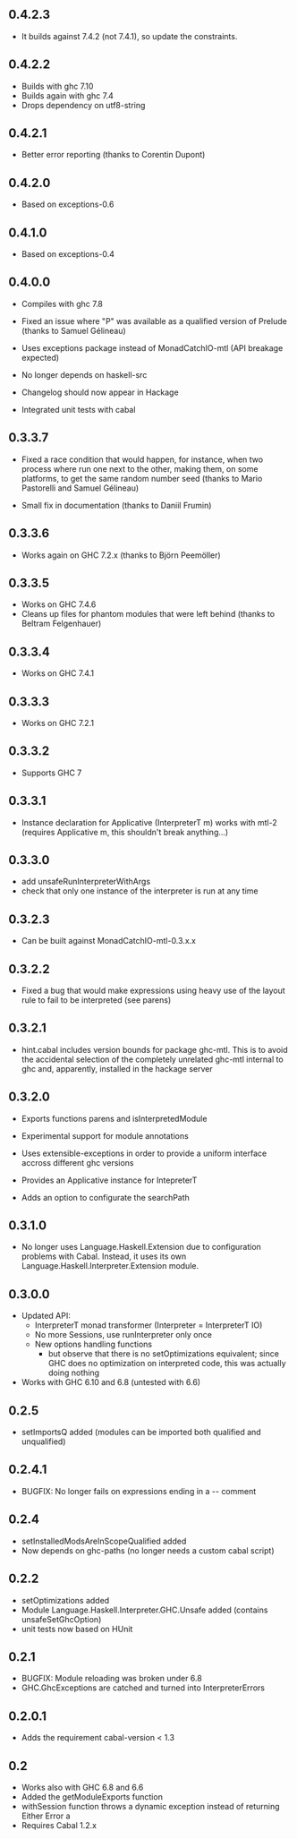 0.4.2.3
-------

 * It builds against 7.4.2 (not 7.4.1), so update the constraints.


0.4.2.2
-------

 * Builds with ghc 7.10
 * Builds again with ghc 7.4
 * Drops dependency on utf8-string


0.4.2.1
-------

 * Better error reporting (thanks to Corentin Dupont)

0.4.2.0
-------

 * Based on exceptions-0.6

0.4.1.0
-------

 * Based on exceptions-0.4

0.4.0.0
-------
 * Compiles with ghc 7.8

 * Fixed an issue where "P" was available as a qualified version of Prelude
   (thanks to Samuel Gélineau)

 * Uses exceptions package instead of MonadCatchIO-mtl (API breakage expected)

 * No longer depends on haskell-src

 * Changelog should now appear in Hackage

 * Integrated unit tests with cabal

0.3.3.7
-------
 * Fixed a race condition that would happen, for instance, when two process where run
   one next to the other, making them, on some platforms, to get the same random number seed
   (thanks to Mario Pastorelli and Samuel Gélineau)

 * Small fix in documentation (thanks to Daniil Frumin)

0.3.3.6
-------
 * Works again on GHC 7.2.x (thanks to Björn Peemöller)

0.3.3.5
-------
 * Works on GHC 7.4.6
 * Cleans up files for phantom modules that were left behind (thanks to Beltram Felgenhauer)

0.3.3.4
-------
 * Works on GHC 7.4.1

0.3.3.3
-------
 * Works on GHC 7.2.1

0.3.3.2
-------
 * Supports GHC 7

0.3.3.1
-------
 * Instance declaration for Applicative (InterpreterT m) works with mtl-2
   (requires Applicative m, this shouldn't break anything...)

0.3.3.0
-------
 * add unsafeRunInterpreterWithArgs
 * check that only one instance of the interpreter is run at any time

0.3.2.3
-------
 * Can be built against MonadCatchIO-mtl-0.3.x.x

0.3.2.2
-------
 * Fixed a bug that would make expressions using heavy use of the layout
   rule to fail to be interpreted (see parens)

0.3.2.1
-------
 * hint.cabal includes version bounds for package ghc-mtl. This is to
   avoid the accidental selection of the completely unrelated ghc-mtl
   internal to ghc and, apparently, installed in the hackage server

0.3.2.0
-------
 * Exports functions parens and isInterpretedModule

 * Experimental support for module annotations

 * Uses extensible-exceptions in order to provide a uniform interface
   accross different ghc versions

 * Provides an Applicative instance for IntepreterT

 * Adds an option to configurate the searchPath


0.3.1.0
-------
 * No longer uses Language.Haskell.Extension due to configuration problems with Cabal.
   Instead, it uses its own Language.Haskell.Interpreter.Extension module.

0.3.0.0
-------
 * Updated API:
   + InterpreterT monad transformer (Interpreter = InterpreterT IO)
   + No more Sessions, use runInterpreter only once
   + New options handling functions
     - but observe that there is no setOptimizations equivalent;
       since GHC does no optimization on interpreted code, this was actually
       doing nothing
 * Works with GHC 6.10 and 6.8 (untested with 6.6)

0.2.5
-----
 * setImportsQ added (modules can be imported both qualified and unqualified)

0.2.4.1
-------
 * BUGFIX: No longer fails on expressions ending in a -- comment

0.2.4
-----
 * setInstalledModsAreInScopeQualified added
 * Now depends on ghc-paths (no longer needs a custom cabal script)

0.2.2
-----
 * setOptimizations added
 * Module Language.Haskell.Interpreter.GHC.Unsafe added
   (contains unsafeSetGhcOption)
 * unit tests now based on HUnit

0.2.1
-----
 * BUGFIX: Module reloading was broken under 6.8
 * GHC.GhcExceptions are catched and turned into InterpreterErrors

0.2.0.1
-------
 * Adds the requirement cabal-version < 1.3

0.2
---

 * Works also with GHC 6.8 and 6.6
 * Added the getModuleExports function
 * withSession function throws a dynamic exception instead of returning Either Error a
 * Requires Cabal 1.2.x
